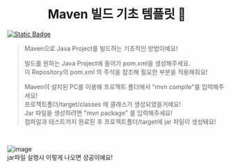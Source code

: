<h1 align="center">Maven 빌드 기초 템플릿 👋</h1>

<p>
  <a href="/" target="_blank">
    <img alt="Static Badge" src="https://img.shields.io/badge/License-ASLv2-yellow" />
  </a>
</p>

> Maven으로 Java Project를 빌드하는 기초적인 방법이예요! <br>
>
> 빌드를 원하는 Java Project에 들어가 pom.xml을 생성해주세요. <br>
> 이 Repository의 pom.xml 의 주석을 참조해 필요한 부분을 적용해줘요! <br>
>
> Maven이 설치된 PC를 이용해 프로젝트 폴더에서 "mvn compile"를 입력해주세요! <br>
> 프로젝트폴더/target/classes 에 클래스가 생성되었을거예요! <br>
> Jar 파일을 생성하려면 "mvn package" 를 입력해주세요! <br>
> 컴파일과 테스트까지 완료된 후 프로젝트폴더/target에 jar 파일이 생성돼요! <br>
>
> 

<br>


![image](https://github.com/binary-river/usemaven/assets/66468384/b4478cd0-8f9f-4c23-a617-cf32ff0f05b6)
<br>
jar파일 실행시 이렇게 나오면 성공이예요!
